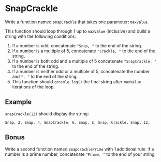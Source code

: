 # SnapCrackle

Write a function named `snapCrackle` that takes one parameter: `maxValue`.

This function should loop through 1 up to `maxValue` (inclusive) and build a string with the following conditions:

1. If a number is odd, concatenate `"Snap, "` to the end of the string.
2. If a number is a multiple of 5, concatenate `"Crackle, "` to the end of the string.
3. If a number is both odd and a multiple of 5 concatenate `"SnapCrackle, "` to the end of the string.
4. If a number is neither odd or a multiple of 5, concatenate the number and `", "` to the end of the string.
5. This function should `console.log()` the final string after `maxValue` iterations of the loop.

## Example

`snapCrackle(12)` should display the string:

```
Snap, 2, Snap, 4, SnapCrackle, 6, Snap, 8, Snap, Crackle, Snap, 12,
```

## Bonus

Write a second function named `snapCracklePrime` with 1 additional rule: If a number is a prime number, concatenate `"Prime, "` to the end of your string
